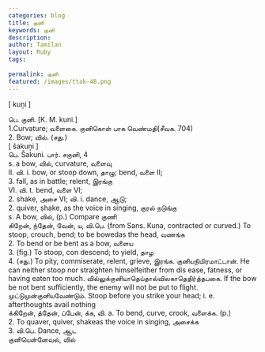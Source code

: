 ```yaml
---
categories: blog
title: குனி
keywords: குனி
description: 
author: Tamilan
layout: Ruby
tags: 
 
permalink: குனி
featured: /images/ttak-48.png
---
```

  
[ kuṉi ]  
  
பெ. குனி. [K. M. kuni.]  
1.Curvature; வளைகை. குனிகொள் பாக வெண்மதி(சீவக. 704)  
2. Bow; வில். (சது.)  
[ šakuṉi ]  
பெ. Šakuni. பார். சகுனி, 4  
s. a bow, வில், curvature, வளைவு  
II. வி. i. bow, or stoop down, தாழு; bend, வளை II;  
3. fall, as in battle; relent, இரங்கு  
VI. வி. t. bend, வளை VI;  
2. shake, அசை VI; வி. i. dance, ஆடு;  
2. quiver, shake, as the voice in singing, குரல் நடுங்கு  
s. A bow, வில், (p.) Compare குணி  
கிறேன், ந்தேன், வேன், ய, வி.பெ. (from Sans. Kuna, contracted or curved.) To stoop, crouch, bend; to be bowedas the head, வணங்க  
2. To bend or be bent as a bow, வளைய  
3. (fig.) To stoop, con descend; to yield, தாழ  
4. (சது.) To pity, commiserate, relent, grieve, இரங்க. குனியநிமிரமாட்டான். He can neither stoop nor straighten himselfeither from dis ease, fatness, or having eaten too much. வில்லுக்குனியாதெய்தால்விலகாதெதிர்த்தபகை. If the bow be not bent sufficiently, the enemy will not be put to flight. முட்டுமுன்குனியவேண்டும். Stoop before you strike your head; i. e. afterthoughts avail nothing  
க்கிறேன், த்தேன், ப்பேன், க்க, வி. a. To bend, curve, crook, வளைக்க. (p.)  
2. To quaver, quiver, shakeas the voice in singing, அசைக்க  
3. வி.பெ. Dance, ஆட  
குனியென்னேவல், வில்